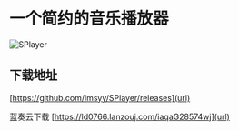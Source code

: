 # 一个简约的音乐播放器

![SPlayer](https://github.com/user-attachments/assets/c5ad566c-812a-4494-bbdf-22a56ae429d1)
## 下载地址
[https://github.com/imsyy/SPlayer/releases](url)

蓝奏云下载
[https://ld0766.lanzouj.com/iaqaG28574wj](url)
